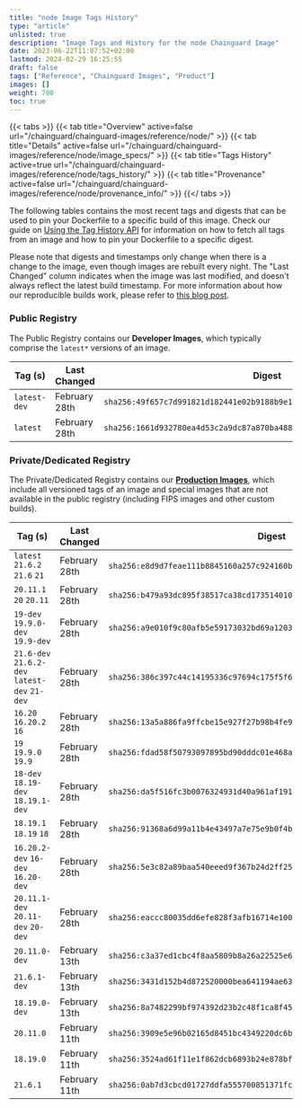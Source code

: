 ```yaml
---
title: "node Image Tags History"
type: "article"
unlisted: true
description: "Image Tags and History for the node Chainguard Image"
date: 2023-06-22T11:07:52+02:00
lastmod: 2024-02-29 16:25:55
draft: false
tags: ["Reference", "Chainguard Images", "Product"]
images: []
weight: 700
toc: true
---
```


{{< tabs >}}
{{< tab title="Overview" active=false url="/chainguard/chainguard-images/reference/node/" >}}
{{< tab title="Details" active=false url="/chainguard/chainguard-images/reference/node/image_specs/" >}}
{{< tab title="Tags History" active=true url="/chainguard/chainguard-images/reference/node/tags_history/" >}}
{{< tab title="Provenance" active=false url="/chainguard/chainguard-images/reference/node/provenance_info/" >}}
{{</ tabs >}}

The following tables contains the most recent tags and digests that can be used to pin your Dockerfile to a specific build of this image. Check our guide on [Using the Tag History API](/chainguard/chainguard-images/using-the-tag-history-api/) for information on how to fetch all tags from an image and how to pin your Dockerfile to a specific digest.

Please note that digests and timestamps only change when there is a change to the image, even though images are rebuilt every night. The "Last Changed" column indicates when the image was last modified, and doesn't always reflect the latest build timestamp. For more information about how our reproducible builds work, please refer to [this blog post](https://www.chainguard.dev/unchained/reproducing-chainguards-reproducible-image-builds).

### Public Registry
The Public Registry contains our **Developer Images**, which typically comprise the `latest*` versions of an image.

| Tag (s)       | Last Changed  | Digest                                                                    |
|---------------|---------------|---------------------------------------------------------------------------|
|  `latest-dev` | February 28th | `sha256:49f657c7d991821d182441e02b9188b9e1681f82a9440f427b20dcc3538ff07b` |
|  `latest`     | February 28th | `sha256:1661d932780ea4d53c2a9dc87a870ba488e0c0de53006392dd322ca32bd4c31a` |


### Private/Dedicated Registry
The Private/Dedicated Registry contains our **[Production Images](https://www.chainguard.dev/chainguard-images)**, which include all versioned tags of an image and special images that are not available in the public registry (including FIPS images and other custom builds).

| Tag (s)                                        | Last Changed  | Digest                                                                    |
|------------------------------------------------|---------------|---------------------------------------------------------------------------|
|  `latest` `21.6.2` `21.6` `21`                 | February 28th | `sha256:e8d9d7feae111b8845160a257c924160b244d5b67b5a725a63518d89ab6db938` |
|  `20.11.1` `20` `20.11`                        | February 28th | `sha256:b479a93dc895f38517ca38cd1735140103952645963d6cfd8dc55d53b734ef89` |
|  `19-dev` `19.9.0-dev` `19.9-dev`              | February 28th | `sha256:a9e010f9c80afb5e59173032bd69a1203b470cd267a9f9d6af56e800020a09c4` |
|  `21.6-dev` `21.6.2-dev` `latest-dev` `21-dev` | February 28th | `sha256:386c397c44c14195336c97694c175f5f6bae891b6cbca9a66282ca795e6251ba` |
|  `16.20` `16.20.2` `16`                        | February 28th | `sha256:13a5a886fa9ffcbe15e927f27b98b4fe9c68c6ac62185e6c00a4694efebf62c0` |
|  `19` `19.9.0` `19.9`                          | February 28th | `sha256:fdad58f50793097895bd90dddc01e468a46404d95dc829a9156f8ba7f96b4b76` |
|  `18-dev` `18.19-dev` `18.19.1-dev`            | February 28th | `sha256:da5f516fc3b0076324931d40a961af191da40040587fb23dccde4eee01bb0df2` |
|  `18.19.1` `18.19` `18`                        | February 28th | `sha256:91368a6d99a11b4e43497a7e75e9b0f4bbefd938d1766c063668cf851b91a911` |
|  `16.20.2-dev` `16-dev` `16.20-dev`            | February 28th | `sha256:5e3c82a89baa540eeed9f367b24d2ff25598ddf3acf16f0db9974c30bfc25086` |
|  `20.11.1-dev` `20.11-dev` `20-dev`            | February 28th | `sha256:eaccc80035dd6efe828f3afb16714e100777132895516761ac4c7182a592be4b` |
|  `20.11.0-dev`                                 | February 13th | `sha256:c3a37ed1cbc4f8aa5809b8a26a22525e670ef64ab274261305d450bed6f0a54a` |
|  `21.6.1-dev`                                  | February 13th | `sha256:3431d152b4d872520000bea641194ae63a680321d6ec07ba59ea11c7a7c458d5` |
|  `18.19.0-dev`                                 | February 13th | `sha256:8a7482299bf974392d23b2c48f1ca8f453f53f01d06f440efd4ed8a8dfe2ae42` |
|  `20.11.0`                                     | February 11th | `sha256:3909e5e96b02165d8451bc4349220dc6bcdd5a1131ec5d12e080d1539a66f0e4` |
|  `18.19.0`                                     | February 11th | `sha256:3524ad61f11e1f862dcb6893b24e878bfa917c6e6ed92935b6fbc5c31b271a3b` |
|  `21.6.1`                                      | February 11th | `sha256:0ab7d3cbcd01727ddfa555700851371fcda4ce95c38cceed10452d14632d55ef` |

